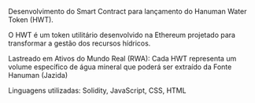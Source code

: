 Desenvolvimento do Smart Contract para lançamento do Hanuman Water Token (HWT).

O HWT é um token utilitário desenvolvido na Ethereum projetado para transformar a gestão dos recursos hídricos. 

Lastreado em Ativos do Mundo Real (RWA): Cada HWT representa um volume específico de água mineral que poderá ser extraído da Fonte Hanuman (Jazida) 

Linguagens utilizadas: Solidity, JavaScript, CSS, HTML
